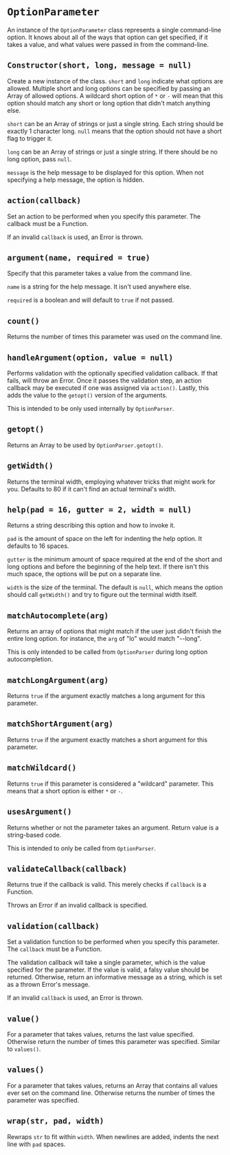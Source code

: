 `OptionParameter`
=================

An instance of the `OptionParameter` class represents a single command-line option.  It knows about all of the ways that option can get specified, if it takes a value, and what values were passed in from the command-line.


`Constructor(short, long, message = null)`
------------------------------------------

Create a new instance of the class.  `short` and `long` indicate what options are allowed.  Multiple short and long options can be specified by passing an Array of allowed options.  A wildcard short option of `*` or `-` will mean that this option should match any short or long option that didn't match anything else.

`short` can be an Array of strings or just a single string.  Each string should
be exactly 1 character long.  `null` means that the option should not have a short flag to trigger it.

`long` can be an Array of strings or just a single string.  If there should be no long option, pass `null`.

`message` is the help message to be displayed for this option.  When not specifying a help message, the option is hidden.


`action(callback)`
------------------

Set an action to be performed when you specify this parameter.  The callback must be a Function.

If an invalid `callback` is used, an Error is thrown.


`argument(name, required = true)`
---------------------------------

Specify that this parameter takes a value from the command line.

`name` is a string for the help message.  It isn't used anywhere else.

`required` is a boolean and will default to `true` if not passed.


`count()`
---------

Returns the number of times this parameter was used on the command line.


`handleArgument(option, value = null)`
--------------------------------------

Performs validation with the optionally specified validation callback.  If that fails, will throw an Error.  Once it passes the validation step, an action callback may be executed if one was assigned via `action()`.  Lastly, this adds the value to the `getopt()` version of the arguments.

This is intended to be only used internally by `OptionParser`.

`getopt()`
----------

Returns an Array to be used by `OptionParser.getopt()`.


`getWidth()`
------------

Returns the terminal width, employing whatever tricks that might work for you.  Defaults to 80 if it can't find an actual terminal's width.


`help(pad = 16, gutter = 2, width = null)`
------------------------------------------

Returns a string describing this option and how to invoke it.

`pad` is the amount of space on the left for indenting the help option.  It defaults to 16 spaces.

`gutter` is the minimum amount of space required at the end of the short and long options and before the beginning of the help text.  If there isn't this much space, the options will be put on a separate line.

`width` is the size of the terminal.  The default is `null`, which means the option should call `getWidth()` and try to figure out the terminal width itself.


`matchAutocomplete(arg)`
------------------------

Returns an array of options that might match if the user just didn't finish the
entire long option.  for instance, the `arg` of "lo" would match "--long".

This is only intended to be called from `OptionParser` during long option autocompletion.


`matchLongArgument(arg)`
------------------------

Returns `true` if the argument exactly matches a long argument for this parameter.


`matchShortArgument(arg)`
-------------------------

Returns `true` if the argument exactly matches a short argument for this parameter.


`matchWildcard()`
-----------------

Returns `true` if this parameter is considered a "wildcard" parameter.  This means that a short option is either `*` or `-`.


`usesArgument()`
----------------

Returns whether or not the parameter takes an argument.  Return value is a string-based code.

This is intended to only be called from `OptionParser`.


`validateCallback(callback)`
----------------------------

Returns true if the callback is valid.  This merely checks if `callback` is a Function.

Throws an Error if an invalid callback is specified.


`validation(callback)`
----------------------

Set a validation function to be performed when you specify this parameter.  The `callback` must be a Function.

The validation callback will take a single parameter, which is the value specified for the parameter.  If the value is valid, a falsy value should be returned.  Otherwise, return an informative message as a string, which is set as a thrown Error's message.

If an invalid `callback` is used, an Error is thrown.


`value()`
---------

For a parameter that takes values, returns the last value specified.  Otherwise return the number of times this parameter was specified.  Similar to `values()`.


`values()`
----------

For a parameter that takes values, returns an Array that contains all values ever set on the command line.  Otherwise returns the number of times the parameter was specified.


`wrap(str, pad, width)`
-----------------------

Rewraps `str` to fit within `width`.  When newlines are added, indents the next line with `pad` spaces.
